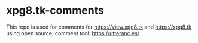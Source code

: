 # xpg8.tk-comments

This repo is used for comments for https://view.xpg8.tk and https://xpg8.tk using open source, comment tool: https://utteranc.es/
